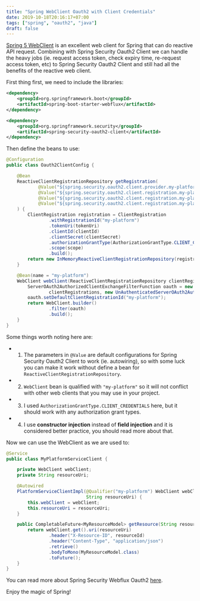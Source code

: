 ```yaml
---
title: "Spring WebClient Oauth2 with Client Credentials"
date: 2019-10-18T20:16:17+07:00
tags: ["spring", "oauth2", "java"]
draft: false
---
```



[Spring 5 WebClient][1] is an excellent web client for Spring that can do
reactive API request. Combining with Spring Security Oauth2 Client we can
handle the heavy jobs (ie. request access token, check expiry time, re-request
access token, etc) to Spring Security Oauth2 Client and still had all the
benefits of the reactive web client.

First thing first, we need to include the libraries:

```xml
<dependency>
    <groupId>org.springframework.boot</groupId>
    <artifactId>spring-boot-starter-webflux</artifactId>
</dependency>

<dependency>
    <groupId>org.springframework.security</groupId>
    <artifactId>spring-security-oauth2-client</artifactId>
</dependency>
```

Then define the beans to use:


```java
@Configuration
public class Oauth2ClientConfig {

    @Bean
    ReactiveClientRegistrationRepository getRegistration(
            @Value("${spring.security.oauth2.client.provider.my-platform.token-uri}") String tokenUri,
            @Value("${spring.security.oauth2.client.registration.my-platform.client-id}") String clientId,
            @Value("${spring.security.oauth2.client.registration.my-platform.client-secret}") String clientSecret,
            @Value("${spring.security.oauth2.client.registration.my-platform.scopes}") String scope
    ) {
        ClientRegistration registration = ClientRegistration
                .withRegistrationId("my-platform")
                .tokenUri(tokenUri)
                .clientId(clientId)
                .clientSecret(clientSecret)
                .authorizationGrantType(AuthorizationGrantType.CLIENT_CREDENTIALS)
                .scope(scope)
                .build();
        return new InMemoryReactiveClientRegistrationRepository(registration);
    }

    @Bean(name = "my-platform")
    WebClient webClient(ReactiveClientRegistrationRepository clientRegistrations) {
        ServerOAuth2AuthorizedClientExchangeFilterFunction oauth = new ServerOAuth2AuthorizedClientExchangeFilterFunction(
                clientRegistrations, new UnAuthenticatedServerOAuth2AuthorizedClientRepository());
        oauth.setDefaultClientRegistrationId("my-platform");
        return WebClient.builder()
                .filter(oauth)
                .build();
    }
}
```

Some things worth noting here are:

- 1) The parameters in `@Value` are default configurations for Spring Security
  Oauth2 Client to work (ie. autowiring), so with some luck you can make it work
  without define a bean for `ReactiveClientRegistrationRepository`.

- 2) `WebClient` bean is qualified with `"my-platform"` so it will not conflict
  with other web clients that you may use in your project.

- 3) I used `AuthorizationGrantType.CLIENT_CREDENTIALS` here, but it should
  work with any authorization grant types.

- 4) I use **constructor injection** instead of **field injection** and it
  is considered better practice, you should read more about that.


Now we can use the WebClient as we are used to:


```java
@Service
public class MyPlatformServiceClient {

    private WebClient webClient;
    private String resourceUri;

    @Autowired
    PlatformServiceClientImpl(@Qualifier("my-platform") WebClient webClient,
                              String resourceUri) {
        this.webClient = webClient;
        this.resourceUri = resourceUri;
    }

    public CompletableFuture<MyResourceModel> getResource(String resourceId) {
        return webClient.get().uri(resourceUri)
                .header("X-Resource-ID", resourceId)
                .header("Content-Type", "application/json")
                .retrieve()
                .bodyToMono(MyResourceModel.class)
                .toFuture();
    }
}
```

You can read more about Spring Security Webflux Oauth2 [here][2].

Enjoy the magic of Spring!


[1]: https://docs.spring.io/spring/docs/current/javadoc-api/org/springframework/web/reactive/function/client/WebClient.html
[2]: https://docs.spring.io/spring-security/site/docs/current/reference/html/webflux-oauth2.html

